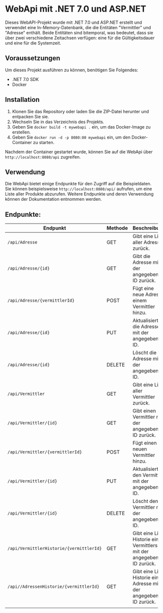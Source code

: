 # WebApi mit .NET 7.0 und ASP.NET

Dieses WebAPI-Projekt wurde mit .NET 7.0 und ASP.NET erstellt und verwendet eine In-Memory-Datenbank, die die Entitäten "Vermittler" und "Adresse" enthält. Beide Entitäten sind bitemporal, was bedeutet, dass sie über zwei verschiedene Zeitachsen verfügen: eine für die Gültigkeitsdauer und eine für die Systemzeit.

## Voraussetzungen

Um dieses Projekt ausführen zu können, benötigen Sie Folgendes:

- .NET 7.0 SDK
- Docker

## Installation

1. Klonen Sie das Repository oder laden Sie die ZIP-Datei herunter und entpacken Sie sie.
2. Wechseln Sie in das Verzeichnis des Projekts.
3. Geben Sie `docker build -t mywebapi .` ein, um das Docker-Image zu erstellen.
4. Geben Sie `docker run -d -p 8080:80 mywebapi` ein, um den Docker-Container zu starten.

Nachdem der Container gestartet wurde, können Sie auf die WebApi über `http://localhost:8080/api` zugreifen.

## Verwendung

Die WebApi bietet einige Endpunkte für den Zugriff auf die Beispieldaten. Sie können beispielsweise `http://localhost:8080/api/` aufrufen, um eine Liste aller Produkte abzurufen. Weitere Endpunkte und deren Verwendung können der Dokumentation entnommen werden.

## Endpunkte:

| Endpunkt                                 | Methode | Beschreibung                                                 |
| ---------------------------------------- | ------- | ------------------------------------------------------------ |
| `/api/Adresse`                           | GET     | Gibt eine Liste aller Adressen zurück.                       |
| `/api/Adresse/{id}`                      | GET     | Gibt die Adresse mit der angegebenen ID zurück.              |
| `/api/Adresse/{vermittlerId}`            | POST    | Fügt eine neue Adresse einem Vermittler hinzu.               |
| `/api/Adresse/{id}`                      | PUT     | Aktualisiert die Adressen mit der angegebenen ID.            |
| `/api/Adresse/{id}`                      | DELETE  | Löscht die Adresse mit der angegebenen ID.                   |
| `/api/Vermittler`                        | GET     | Gibt eine Liste aller Vermittler zurück.                     |
| `/api/Vermittler/{id}`                   | GET     | Gibt einen Vermittler mit der angegebenen ID zurück.         |
| `/api/Vermittler/{vermittlerId}`         | POST    | Fügt einen neuen Vermittler hinzu.                           |
| `/api/Vermittler/{id}`                   | PUT     | Aktualisiert den Vermittler mit der angegebenen ID.          |
| `/api/Vermittler/{id}`                   | DELETE  | Löscht den Vermittler mit der angegebenen ID.                |
| `/api/VermittlerHistorie/{vermittlerId}` | GET     | Gibt eine Liste Historie eines Vermittlers mit der angegebenen ID zurück. |
| `/api//AdressenHistorie/{vermittlerId}`  | GET     | Gibt eine Liste Historie einer Adresse mit der angegebenen ID zurück. |
|                                          |         |                                                              |

